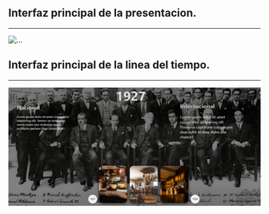 <h2>Interfaz principal de la presentacion.</h2>
<hr></hr>
<img src="/images/capReadme/CapturaA.PNG" alt="...">
<h2>Interfaz principal de la linea del tiempo.</h2>
<hr></hr>
<img src="/images/Captura.PNG" alt="...">